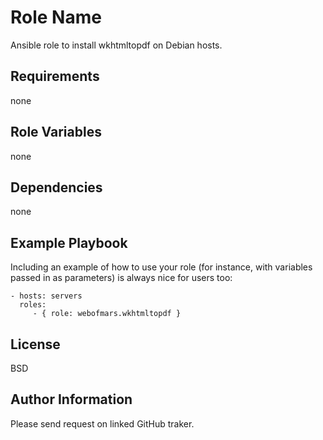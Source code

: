 Role Name
=========

Ansible role to install wkhtmltopdf on Debian hosts.

Requirements
------------

none

Role Variables
--------------

none

Dependencies
------------

none

Example Playbook
----------------

Including an example of how to use your role (for instance, with variables passed in as parameters) is always nice for users too:

    - hosts: servers
      roles:
         - { role: webofmars.wkhtmltopdf }

License
-------

BSD

Author Information
------------------

Please send request on linked GitHub traker.
